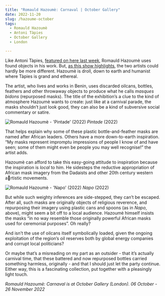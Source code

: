 ```yaml
---
title: "Romauld Hazoumè: Carnaval | October Gallery"
date: 2022-11-20
slug: /hazoume-october
tags:
  - Romauld Hazoumè
  - Antoni Tàpies
  - October Gallery
  - London

---
```


Like Antoni Tàpies, [featured on here last week](/tapies-nahmad), Romauld Hazoumè uses found objects in his work. But, [as this show highlights](https://octobergallery.co.uk/exhibitions/Hazoume-carnaval), the two artists could hardly be more different. Hazoumè is droll, down to earth and humanist where Tàpies is grand and ethereal. 

The artist, who lives and works in Benin, uses discarded oilcans, bottles, feathers and other throwaway objects to produce what he calls *masques bidons* (repurposed masks). The title of the exhibition’s a clue to the kind of atmosphere Hazoumè wants to create: just like at a carnival parade, the masks shouldn’t just look good, they can also be a kind of subversive social commentary or satire.

![Romauld Hazoumè - 'Pintade' (2022)](/hazoume-october-1.jpeg)
*Pintade* (2022)

That helps explain why some of these plastic bottle-and-feather masks are named after African leaders. Others have a more down-to-earth inspiration. “My masks represent impromptu impressions of people I know of and have seen; some of them might even be people you may well recognise!” the artist adds.

Hazoumè can afford to take this easy-going attitude to inspiration because the inspiration is *local* to him. He sidesteps the reductive appropriation of African mask imagery from the Dadaists and other 20th century western artistic movements.

![Romauld Hazoumè - 'Napo' (2022)](/hazoume-october-2.jpeg)
*Napo* (2022)

But while such weighty inferences are side-stepped, they can’t be escaped. After all, such masks are originally objects of religious reverence, and repurposing their imagery using plastic cans and spoons (as in *Napo*, above), might seem a bit off to a local audience. Hazoumè himself insists the masks “in no way resemble those originally powerful African masks used for ceremonial purposes”. Oh really?

And isn’t the use of oilcans itself symbolically loaded, given the ongoing exploitation of the region’s oil reserves both by global energy companies and corrupt local politicians? 

Or maybe that’s a misreading on my part as an outsider - that it’s actually carnival time, that these battered and now repurposed bottles carried something harmless, originally - and that I should just let the party continue. Either way, this is a fascinating collection, put together with a pleasingly light touch.

*Romauld Hazoumè: Carnaval is at October Gallery (London). 06 October - 26 November 2022*
